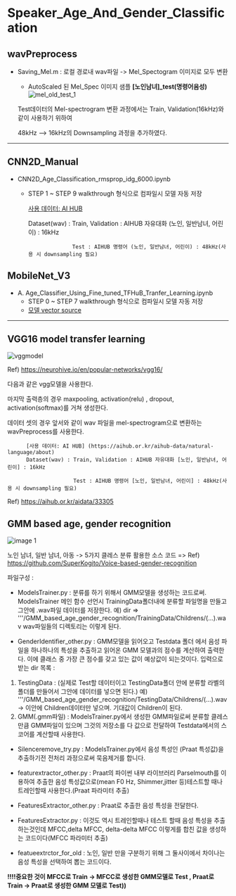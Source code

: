 # Speaker_Age_And_Gender_Classification

## wavPreprocess

* Saving_Mel.m : 로컬 경로내 wav파일 -> Mel_Spectogram 이미지로 모두 변환
  * AutoScaled 된 Mel_Spec 이미지 샘플 **[노인남녀]_test(명령어음성)**
  ![mel_old_test_1](https://user-images.githubusercontent.com/73811196/130889131-b04b202e-701e-4e4a-8a1e-4e0dcf8a082f.png)
  
  Test데이터의 Mel-spectrogram 변환 과정에서는 Train, Validation(16kHz)와 같이 사용하기 위하여 
  
  48kHz --> 16kHz의 Downsampling 과정을 추가하였다.
-----
  
## CNN2D_Manual 

* CNN2D_Age_Classification_rmsprop_idg_6000.ipynb
  * STEP 1 ~ STEP 9 walkthrough 형식으로 컴파일시 모델 자동 저장
     
     [사용 데이터: AI HUB](https://aihub.or.kr/aihub-data/natural-language/about)
     
     
       Dataset(wav) : Train, Validation : AIHUB 자유대화 (노인, 일반남녀, 어린이) : 16kHz

                      Test : AIHUB 명령어 (노인, 일반남녀, 어린이) : 48kHz(사용 시 downsampling 필요) 

## MobileNet_V3 

* A.	Age_Classifier_Using_Fine_tuned_TFHuB_Tranfer_Learning.ipynb
  * STEP 0 ~ STEP 7 walkthrough 형식으로 컴파일시 모델 자동 저장
  * [모델 vector source](https://tfhub.dev/google/imagenet/mobilenet_v3_large_100_224/feature_vector/5)
  
-----

## VGG16 model transfer learning

 ![vggmodel](https://user-images.githubusercontent.com/74817754/130889369-157cee32-738e-4674-92de-90f68ce58865.jpg) 
 
 Ref) https://neurohive.io/en/popular-networks/vgg16/
 
 다음과 같은 vgg모델을 사용한다.
 
마지막 출력층의 경우 maxpooling, activation(relu) , dropout, activation(softmax)를 거쳐 생성한다.

데이터 셋의 경우 앞서와 같이 wav 파일을 mel-spectrogram으로 변환하는 wavPreprocess를 사용한다.

          [사용 데이터: AI HUB] (https://aihub.or.kr/aihub-data/natural-language/about)
          Dataset(wav) : Train, Validation : AIHUB 자유대화 [노인, 일반남녀, 어린이] : 16kHz

                         Test : AIHUB 명령어 [노인, 일반남녀, 어린이] : 48kHz(사용 시 downsampling 필요)
          
Ref) https://aihub.or.kr/aidata/33305

## GMM based age, gender recognition

![image 1](https://user-images.githubusercontent.com/73654014/131099698-6f5a9fb1-d667-4bbc-af06-e1554c8a5b3c.png)

노인 남녀, 일반 남녀, 아동 -> 5가지 클레스 분류
활용한 소스 코드 
=> Ref) https://github.com/SuperKogito/Voice-based-gender-recognition

파일구성 :

- ModelsTrainer.py : 분류를 하기 위해서 GMM모델을 생성하는 코드로써. ModelsTrainer 메인 함수 선언시 TrainingData폴더내에 분류할 파일명을 만들고 그안에 .wav파일 데이터를 저장한다.
예) dir => '''/GMM_based_age_gender_recognition/TrainingData/Childrens/(...).wav wav파일들의 디렉토리는 이렇게 된다.

- GenderIdentifier_other.py : GMM모델을 읽어오고 Testdata 폴더 에서 음성 파일을 하나하나의 특성을 추출하고 읽어온 GMM 모델과의 점수를 계산하여 출력한다. 이에 클래스 중 가장 큰 점수를 갖고 있는 값이 예상값이 되는것이다.
입력으로 받는 dir 목록 : 
1. TestingData : (실제로 Test할 데이터이고 TestingData폴더 안에 분류할 라벨의 폴더를 만들어서 그안에 데이터를 넣으면 된다.) 예) '''/GMM_based_age_gender_recognition/TestingData/Childrens/(...).wav -> 이안에 Children데이터만 넣으며. 기대값이 Children이 된다.
2. GMM(.gmm파일) : ModelsTrainer.py에서 생성한 GMM파일로써 분류할 클레스 만큼 GMM파일이 있으며 그것의 저장소를 다 값으로 전달하여 Testdata에서의 스코어를 계산할때 사용한다.

- Silenceremove_try.py : ModelsTrainer.py에서 음성 특성인 (Praat 특성값)을 추출하기전 전처리 과정으로써 묵음제거를 합니다.

- featurextractor_other.py : Praat의 파이썬 내부 라이브러리 Parselmouth를 이용하여 추출한 음성 특성값으로(mean F0 Hz, Shimmer,jitter 등)테스트할 때나 트레인할때 사용한다.(Praat 파라미터 추출)
- FeaturesExtractor_other.py : Praat로 추출한 음성 특성을 전달한다.

- FeaturesExtractor.py : 이것도 역시 트레인할때나 테스트 할때 음성 특성을 추출하는것인데 MFCC,delta MFCC, delta-delta MFCC 이렇게를 합친 값을 생성하는 코드이다(MFCC 파라미터 추출)

- featueextrctor_for_old : 노인, 일반 만을 구분하기 위해 그 둘사이에서 차이나는 음성 특성을 선택하여 뽑는 코드이다.

**!!!!중요한 것이 MFCC로 Train -> MFCC로 생성한 GMM모델로 Test  ,  Praat로 Train -> Praat로 생성한 GMM 모델로 Test))**
